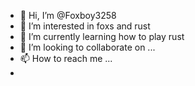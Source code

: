 - 👋 Hi, I’m @Foxboy3258
- 👀 I’m interested in foxs and rust
- 🌱 I’m currently learning how to play rust
- 💞️ I’m looking to collaborate on ...
- 📫 How to reach me ...
- 

<!---
Foxboy3258/Foxboy3258 is a ✨ special ✨ repository because its `README.md` (this file) appears on your GitHub profile.
You can click the Preview link to take a look at your changes.
--->
